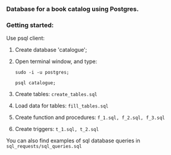 ### **Database for a book catalog using Postgres**.

### **Getting started:**

Use psql client:

1) Create database 'catalogue';
2) Open terminal window, and type:
   
   ``sudo -i -u postgres;``
   
   ``psql catalogue;``
3) Create tables: 
``create_tables.sql``
   
4) Load data for tables: ``fill_tables.sql``

5) Create function and procedures:
``f_1.sql, f_2.sql, f_3.sql``
   
6) Create triggers: ``t_1.sql, t_2.sql``
 
You can also find examples of sql database queries in ``sql_requests/sql_queries.sql``